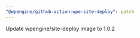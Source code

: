 ```yaml
---
"@wpengine/github-action-wpe-site-deploy": patch
---
```


Update wpengine/site-deploy image to 1.0.2
